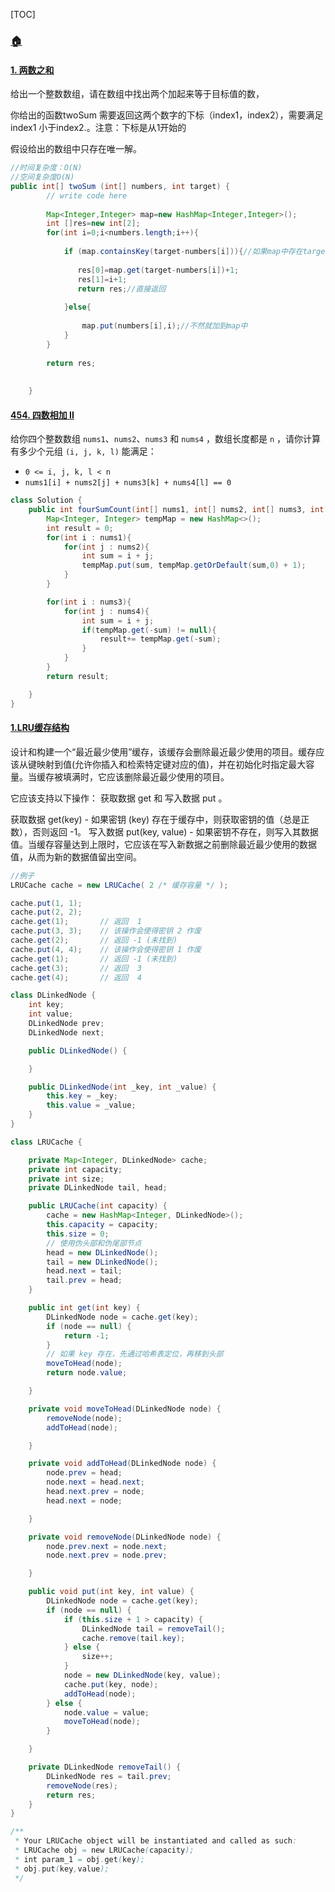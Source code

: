 [TOC]



### [**:house:**](../../README.html)

#### [1. 两数之和](https://leetcode-cn.com/problems/two-sum/)

给出一个整数数组，请在数组中找出两个加起来等于目标值的数，

你给出的函数twoSum 需要返回这两个数字的下标（index1，index2），需要满足 index1 小于index2.。注意：下标是从1开始的

假设给出的数组中只存在唯一解。

```java
//时间复杂度：O(N)
//空间复杂度O(N)
public int[] twoSum (int[] numbers, int target) {
        // write code here
        
        Map<Integer,Integer> map=new HashMap<Integer,Integer>();
        int []res=new int[2];
        for(int i=0;i<numbers.length;i++){
            
            if (map.containsKey(target-numbers[i])){//如果map中存在target-该数
                
               res[0]=map.get(target-numbers[i])+1; 
               res[1]=i+1;
               return res;//直接返回
               
            }else{
                
                map.put(numbers[i],i);//不然就加到map中
            } 
        }
        
        return res;
        
        
    }
```

#### [454. 四数相加 II](https://leetcode.cn/problems/4sum-ii/)

给你四个整数数组 `nums1`、`nums2`、`nums3` 和 `nums4` ，数组长度都是 `n` ，请你计算有多少个元组 `(i, j, k, l)` 能满足：

- `0 <= i, j, k, l < n`
- `nums1[i] + nums2[j] + nums3[k] + nums4[l] == 0`

```java
class Solution {
    public int fourSumCount(int[] nums1, int[] nums2, int[] nums3, int[] nums4) {
        Map<Integer, Integer> tempMap = new HashMap<>();
        int result = 0;
        for(int i : nums1){
            for(int j : nums2){
                int sum = i + j;
                tempMap.put(sum, tempMap.getOrDefault(sum,0) + 1);
            }
        }

        for(int i : nums3){
            for(int j : nums4){
                int sum = i + j;
                if(tempMap.get(-sum) != null){
                    result+= tempMap.get(-sum);
                }
            }
        }
        return result;

    }
}
```



#### [1.LRU缓存结构](https://leetcode-cn.com/problems/lru-cache-lcci/solution/lruhuan-cun-by-leetcode-solution/)

设计和构建一个“最近最少使用”缓存，该缓存会删除最近最少使用的项目。缓存应该从键映射到值(允许你插入和检索特定键对应的值)，并在初始化时指定最大容量。当缓存被填满时，它应该删除最近最少使用的项目。

它应该支持以下操作： 获取数据 get 和 写入数据 put 。

获取数据 get(key) - 如果密钥 (key) 存在于缓存中，则获取密钥的值（总是正数），否则返回 -1。
写入数据 put(key, value) - 如果密钥不存在，则写入其数据值。当缓存容量达到上限时，它应该在写入新数据之前删除最近最少使用的数据值，从而为新的数据值留出空间。

```java
//例子
LRUCache cache = new LRUCache( 2 /* 缓存容量 */ );

cache.put(1, 1);
cache.put(2, 2);
cache.get(1);       // 返回  1
cache.put(3, 3);    // 该操作会使得密钥 2 作废
cache.get(2);       // 返回 -1 (未找到)
cache.put(4, 4);    // 该操作会使得密钥 1 作废
cache.get(1);       // 返回 -1 (未找到)
cache.get(3);       // 返回  3
cache.get(4);       // 返回  4
```

```java
class DLinkedNode {
    int key;
    int value;
    DLinkedNode prev;
    DLinkedNode next;

    public DLinkedNode() {

    }

    public DLinkedNode(int _key, int _value) {
        this.key = _key;
        this.value = _value;
    }
}

class LRUCache {

    private Map<Integer, DLinkedNode> cache;
    private int capacity;
    private int size;
    private DLinkedNode tail, head;

    public LRUCache(int capacity) {
        cache = new HashMap<Integer, DLinkedNode>();
        this.capacity = capacity;
        this.size = 0;
        // 使用伪头部和伪尾部节点
        head = new DLinkedNode();
        tail = new DLinkedNode();
        head.next = tail;
        tail.prev = head;
    }

    public int get(int key) {
        DLinkedNode node = cache.get(key);
        if (node == null) {
            return -1;
        }
        // 如果 key 存在，先通过哈希表定位，再移到头部
        moveToHead(node);
        return node.value;

    }

    private void moveToHead(DLinkedNode node) {
        removeNode(node);
        addToHead(node);

    }

    private void addToHead(DLinkedNode node) {
        node.prev = head;
        node.next = head.next;
        head.next.prev = node;
        head.next = node;

    }

    private void removeNode(DLinkedNode node) {
        node.prev.next = node.next;
        node.next.prev = node.prev;

    }

    public void put(int key, int value) {
        DLinkedNode node = cache.get(key);
        if (node == null) {
            if (this.size + 1 > capacity) {
                DLinkedNode tail = removeTail();
                cache.remove(tail.key);
            } else {
                size++;
            }
            node = new DLinkedNode(key, value);
            cache.put(key, node);
            addToHead(node);
        } else {
            node.value = value;
            moveToHead(node);
        }

    }

    private DLinkedNode removeTail() {
        DLinkedNode res = tail.prev;
        removeNode(res);
        return res;
    }
}

/**
 * Your LRUCache object will be instantiated and called as such:
 * LRUCache obj = new LRUCache(capacity);
 * int param_1 = obj.get(key);
 * obj.put(key,value);
 */
```

